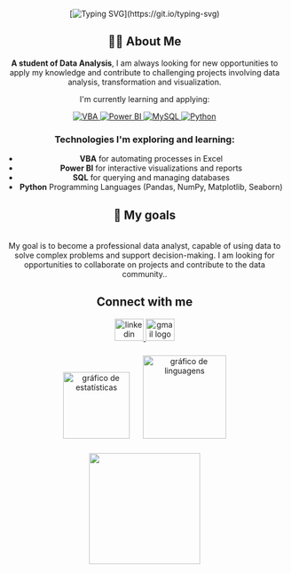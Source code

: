 <div align="center">
  
[![Typing SVG](https://readme-typing-svg.herokuapp.com?font=Fira+Code&size=25&pause=1000&color=F7135A&center=verdadeiro&vCenter=falso&repeat=&random=&width=435&lines=Hello%2C+welcome+to+my+profile;I'm++Elaine...)](https://git.io/typing-svg)


## 👨‍💻 About Me

**A student of Data Analysis**, I am always looking for new opportunities to apply my knowledge and contribute to challenging projects involving data analysis, transformation and visualization.

I'm currently learning and applying:


<div align="center">
  
  <a href="https://docs.microsoft.com/en-us/office/vba/library-reference/concepts/getting-started-with-vba-in-office">
    <img src="https://img.shields.io/badge/VBA-217346?style=for-the-badge&logo=Microsoft-Excel&logoColor=white" alt="VBA" />
  </a>
  <a href="https://powerbi.microsoft.com/">
    <img src="https://img.shields.io/badge/PowerBI-F2C811?style=for-the-badge&logo=Power%20BI&logoColor=black" alt="Power BI" />
  </a>
  <a href="https://www.mysql.com/">
    <img src="https://img.shields.io/badge/MySQL-4479A1?style=for-the-badge&logo=mysql&logoColor=white" alt="MySQL" />
  </a>
    <a href="https://www.python.org/">
    <img src="https://img.shields.io/badge/Python-3776AB?style=for-the-badge&logo=python&logoColor=white" alt="Python" />
  </a>

</div>

### Technologies I'm exploring and learning:
- **VBA** for automating processes in Excel
- **Power BI** for interactive visualizations and reports
- **SQL** for querying and managing databases
- **Python** Programming Languages (Pandas, NumPy, Matplotlib, Seaborn)



###
<div align="center">
  
## 🎯 My goals <br>
  <br>My goal is to become a professional data analyst, capable of using data to solve complex problems and support decision-making. I am looking for opportunities to collaborate on projects and contribute to the data community..</p>

###

<h2 align="center">Connect with me</h2>
<div align="center">
  <a href="nkedin.com/in/elainepereiras/" target="_blank">
    <img src="https://raw.githubusercontent.com/maurodesouza/profile-readme-generator/master/src/assets/icons/social/linkedin/default.svg" width="52" height="40" alt="linkedin logo"  />
  </a>
  <a href="elainepereiras.contato@gmail.com" target="_blank">
    <img src="https://raw.githubusercontent.com/maurodesouza/profile-readme-generator/master/src/assets/icons/social/gmail/default.svg" width="52" height="40" alt="gmail logo"  />
  </a>
</div>

###


<div align="center">
  <img src="https://github-readme-stats.vercel.app/api?username=elainepereiras&hide_title=false&hide_rank=false&show_icons=true&include_all_commits=true&count_private=true&disable_animations=false&theme=dracula&locale=en&hide_border=false&order=1" height="120" alt="gráfico de estatísticas" style="margin-right: 10px;" />
  <img src="https://github-readme-stats.vercel.app/api/top-langs?username=elainepereiras&locale=en&hide_title=false&layout=compact&card_width=220&langs_count=5&theme=dracula&hide_border=false&order=2" height="150" alt="gráfico de linguagens" style="margin-left: 10px;" />
</div>



###

<div align="center">
  <img height="200" src="https://github.com/user-attachments/assets/9d1b306f-5d9b-4730-8486-363e216a3367"  />
</div>

###
